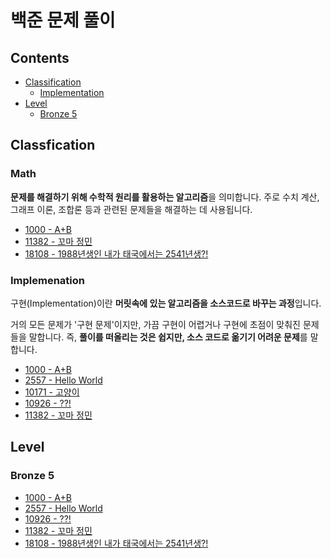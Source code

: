 # 백준 문제 풀이

## Contents

- [Classification](#classfication)
  - [Implementation](#implemenation)
- [Level](#level)
  - [Bronze 5](#bronze-5)

## Classfication

### Math

**문제를 해결하기 위해 수학적 원리를 활용하는 알고리즘**을 의미합니다. 주로 수치 계산, 그래프 이론, 조합론 등과 관련된 문제들을 해결하는 데 사용됩니다.

- [1000 - A+B](./1000/README.md)
- [11382 - 꼬마 정민](./11382/README.md)
- [18108 - 1988년생인 내가 태국에서는 2541년생?!](./18108/README.md)

### Implemenation

구현(Implementation)이란 **머릿속에 있는 알고리즘을 소스코드로 바꾸는 과정**입니다.

거의 모든 문제가 '구현 문제'이지만, 가끔 구현이 어렵거나 구현에 초점이 맞춰진 문제들을 말합니다. 즉, **풀이를 떠올리는 것은 쉽지만, 소스 코드로 옮기기 어려운 문제**를 말합니다.

- [1000 - A+B](./1000/README.md)
- [2557 - Hello World](./2557/README.md)
- [10171 - 고양이](10171/README.md)
- [10926 - ??!](./10926/README.md)
- [11382 - 꼬마 정민](./11382/README.md)

## Level

### Bronze 5

- [1000 - A+B](./1000/README.md)
- [2557 - Hello World](./2557/README.md)
- [10926 - ??!](./10926/README.md)
- [11382 - 꼬마 정민](./11382/README.md)
- [18108 - 1988년생인 내가 태국에서는 2541년생?!](./18108/README.md)
